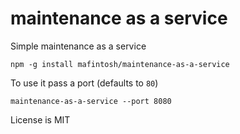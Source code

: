 # maintenance as a service

Simple maintenance as a service

	npm -g install mafintosh/maintenance-as-a-service

To use it pass a port (defaults to `80`)

	maintenance-as-a-service --port 8080

License is MIT